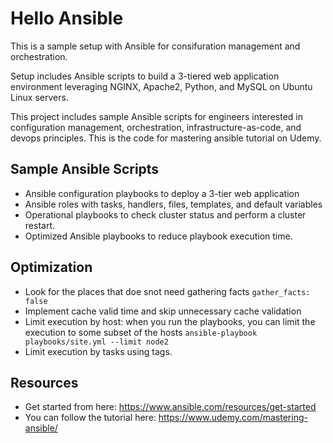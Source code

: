 # Hello Ansible

This is a sample setup with Ansible for consifuration management and orchestration.

Setup includes Ansible scripts to build a 3-tiered web application environment leveraging NGINX, Apache2, Python, and MySQL on Ubuntu Linux servers.

This project includes sample Ansible scripts for engineers interested in configuration management, orchestration, infrastructure-as-code, and devops principles. This is the code for mastering ansible tutorial on Udemy.

## Sample Ansible Scripts
* Ansible configuration playbooks to deploy a 3-tier web application
* Ansible roles with tasks, handlers, files, templates, and default variables
* Operational playbooks to check cluster status and perform a cluster restart.
* Optimized Ansible playbooks to reduce playbook execution time.

## Optimization
 
- Look for the places that doe snot need gathering facts
 ```gather_facts: false```
- Implement cache valid time and skip unnecessary cache validation 
- Limit execution by host: when you run the playbooks, you can limit the execution to some subset of the hosts
  ```ansible-playbook playbooks/site.yml --limit node2```
- Limit execution by tasks using tags.

## Resources
- Get started from here: https://www.ansible.com/resources/get-started
- You can follow the tutorial here: https://www.udemy.com/mastering-ansible/

